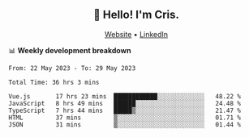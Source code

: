 
<h2 align="center">👋 Hello! I'm Cris.</h2>
<p align="center">
  <a href="https://www.criscunas.dev">Website</a> •
  <a href="https://www.linkedin.com/in/cristophercunas/">LinkedIn</a> 
</p>


📊 **Weekly development breakdown**
<!--START_SECTION:waka-->

```text
From: 22 May 2023 - To: 29 May 2023

Total Time: 36 hrs 3 mins

Vue.js       17 hrs 23 mins  ████████████░░░░░░░░░░░░░   48.22 %
JavaScript   8 hrs 49 mins   ██████░░░░░░░░░░░░░░░░░░░   24.48 %
TypeScript   7 hrs 44 mins   █████▒░░░░░░░░░░░░░░░░░░░   21.47 %
HTML         37 mins         ▒░░░░░░░░░░░░░░░░░░░░░░░░   01.71 %
JSON         31 mins         ▒░░░░░░░░░░░░░░░░░░░░░░░░   01.44 %
```

<!--END_SECTION:waka-->
